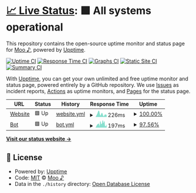 # [📈 Live Status](https://moo-7.github.io/uptime): <!--live status--> **🟩 All systems operational**

This repository contains the open-source uptime monitor and status page for [Moo ♪](https://moo.is-a.fun), powered by [Upptime](https://github.com/upptime/upptime).

[![Uptime CI](https://github.com/moo-7/uptime/workflows/Uptime%20CI/badge.svg)](https://github.com/moo-7/uptime/actions?query=workflow%3A%22Uptime+CI%22)
[![Response Time CI](https://github.com/moo-7/uptime/workflows/Response%20Time%20CI/badge.svg)](https://github.com/moo-7/uptime/actions?query=workflow%3A%22Response+Time+CI%22)
[![Graphs CI](https://github.com/moo-7/uptime/workflows/Graphs%20CI/badge.svg)](https://github.com/moo-7/uptime/actions?query=workflow%3A%22Graphs+CI%22)
[![Static Site CI](https://github.com/moo-7/uptime/workflows/Static%20Site%20CI/badge.svg)](https://github.com/moo-7/uptime/actions?query=workflow%3A%22Static+Site+CI%22)
[![Summary CI](https://github.com/moo-7/uptime/workflows/Summary%20CI/badge.svg)](https://github.com/moo-7/uptime/actions?query=workflow%3A%22Summary+CI%22)

With [Upptime](https://upptime.js.org), you can get your own unlimited and free uptime monitor and status page, powered entirely by a GitHub repository. We use [Issues](https://github.com/moo-7/uptime/issues) as incident reports, [Actions](https://github.com/moo-7/uptime/actions) as uptime monitors, and [Pages](https://moo-7.github.io/uptime) for the status page.

<!--start: status pages-->
<!-- This summary is generated by Upptime (https://github.com/upptime/upptime) -->
<!-- Do not edit this manually, your changes will be overwritten -->
<!-- prettier-ignore -->
| URL | Status | History | Response Time | Uptime |
| --- | ------ | ------- | ------------- | ------ |
| <img alt="" src="https://icons.duckduckgo.com/ip3/moo.is-a.fun.ico" height="13"> [Website](https://moo.is-a.fun/) | 🟩 Up | [website.yml](https://github.com/moo-7/uptime/commits/HEAD/history/website.yml) | <details><summary><img alt="Response time graph" src="./graphs/website/response-time-week.png" height="20"> 226ms</summary><br><a href="https://moo-uptime.is-a.fun/history/website"><img alt="Response time 376" src="https://img.shields.io/endpoint?url=https%3A%2F%2Fraw.githubusercontent.com%2Fmoo-7%2Fuptime%2FHEAD%2Fapi%2Fwebsite%2Fresponse-time.json"></a><br><a href="https://moo-uptime.is-a.fun/history/website"><img alt="24-hour response time 154" src="https://img.shields.io/endpoint?url=https%3A%2F%2Fraw.githubusercontent.com%2Fmoo-7%2Fuptime%2FHEAD%2Fapi%2Fwebsite%2Fresponse-time-day.json"></a><br><a href="https://moo-uptime.is-a.fun/history/website"><img alt="7-day response time 226" src="https://img.shields.io/endpoint?url=https%3A%2F%2Fraw.githubusercontent.com%2Fmoo-7%2Fuptime%2FHEAD%2Fapi%2Fwebsite%2Fresponse-time-week.json"></a><br><a href="https://moo-uptime.is-a.fun/history/website"><img alt="30-day response time 376" src="https://img.shields.io/endpoint?url=https%3A%2F%2Fraw.githubusercontent.com%2Fmoo-7%2Fuptime%2FHEAD%2Fapi%2Fwebsite%2Fresponse-time-month.json"></a><br><a href="https://moo-uptime.is-a.fun/history/website"><img alt="1-year response time 376" src="https://img.shields.io/endpoint?url=https%3A%2F%2Fraw.githubusercontent.com%2Fmoo-7%2Fuptime%2FHEAD%2Fapi%2Fwebsite%2Fresponse-time-year.json"></a></details> | <details><summary><a href="https://moo-uptime.is-a.fun/history/website">100.00%</a></summary><a href="https://moo-uptime.is-a.fun/history/website"><img alt="All-time uptime 100.00%" src="https://img.shields.io/endpoint?url=https%3A%2F%2Fraw.githubusercontent.com%2Fmoo-7%2Fuptime%2FHEAD%2Fapi%2Fwebsite%2Fuptime.json"></a><br><a href="https://moo-uptime.is-a.fun/history/website"><img alt="24-hour uptime 100.00%" src="https://img.shields.io/endpoint?url=https%3A%2F%2Fraw.githubusercontent.com%2Fmoo-7%2Fuptime%2FHEAD%2Fapi%2Fwebsite%2Fuptime-day.json"></a><br><a href="https://moo-uptime.is-a.fun/history/website"><img alt="7-day uptime 100.00%" src="https://img.shields.io/endpoint?url=https%3A%2F%2Fraw.githubusercontent.com%2Fmoo-7%2Fuptime%2FHEAD%2Fapi%2Fwebsite%2Fuptime-week.json"></a><br><a href="https://moo-uptime.is-a.fun/history/website"><img alt="30-day uptime 100.00%" src="https://img.shields.io/endpoint?url=https%3A%2F%2Fraw.githubusercontent.com%2Fmoo-7%2Fuptime%2FHEAD%2Fapi%2Fwebsite%2Fuptime-month.json"></a><br><a href="https://moo-uptime.is-a.fun/history/website"><img alt="1-year uptime 100.00%" src="https://img.shields.io/endpoint?url=https%3A%2F%2Fraw.githubusercontent.com%2Fmoo-7%2Fuptime%2FHEAD%2Fapi%2Fwebsite%2Fuptime-year.json"></a></details>
| <img alt="" src="https://icons.duckduckgo.com/ip3/moo.hop.sh.ico" height="13"> [Bot](https://moo.hop.sh/) | 🟩 Up | [bot.yml](https://github.com/moo-7/uptime/commits/HEAD/history/bot.yml) | <details><summary><img alt="Response time graph" src="./graphs/bot/response-time-week.png" height="20"> 197ms</summary><br><a href="https://moo-uptime.is-a.fun/history/bot"><img alt="Response time 204" src="https://img.shields.io/endpoint?url=https%3A%2F%2Fraw.githubusercontent.com%2Fmoo-7%2Fuptime%2FHEAD%2Fapi%2Fbot%2Fresponse-time.json"></a><br><a href="https://moo-uptime.is-a.fun/history/bot"><img alt="24-hour response time 169" src="https://img.shields.io/endpoint?url=https%3A%2F%2Fraw.githubusercontent.com%2Fmoo-7%2Fuptime%2FHEAD%2Fapi%2Fbot%2Fresponse-time-day.json"></a><br><a href="https://moo-uptime.is-a.fun/history/bot"><img alt="7-day response time 197" src="https://img.shields.io/endpoint?url=https%3A%2F%2Fraw.githubusercontent.com%2Fmoo-7%2Fuptime%2FHEAD%2Fapi%2Fbot%2Fresponse-time-week.json"></a><br><a href="https://moo-uptime.is-a.fun/history/bot"><img alt="30-day response time 204" src="https://img.shields.io/endpoint?url=https%3A%2F%2Fraw.githubusercontent.com%2Fmoo-7%2Fuptime%2FHEAD%2Fapi%2Fbot%2Fresponse-time-month.json"></a><br><a href="https://moo-uptime.is-a.fun/history/bot"><img alt="1-year response time 204" src="https://img.shields.io/endpoint?url=https%3A%2F%2Fraw.githubusercontent.com%2Fmoo-7%2Fuptime%2FHEAD%2Fapi%2Fbot%2Fresponse-time-year.json"></a></details> | <details><summary><a href="https://moo-uptime.is-a.fun/history/bot">97.56%</a></summary><a href="https://moo-uptime.is-a.fun/history/bot"><img alt="All-time uptime 96.21%" src="https://img.shields.io/endpoint?url=https%3A%2F%2Fraw.githubusercontent.com%2Fmoo-7%2Fuptime%2FHEAD%2Fapi%2Fbot%2Fuptime.json"></a><br><a href="https://moo-uptime.is-a.fun/history/bot"><img alt="24-hour uptime 100.00%" src="https://img.shields.io/endpoint?url=https%3A%2F%2Fraw.githubusercontent.com%2Fmoo-7%2Fuptime%2FHEAD%2Fapi%2Fbot%2Fuptime-day.json"></a><br><a href="https://moo-uptime.is-a.fun/history/bot"><img alt="7-day uptime 97.56%" src="https://img.shields.io/endpoint?url=https%3A%2F%2Fraw.githubusercontent.com%2Fmoo-7%2Fuptime%2FHEAD%2Fapi%2Fbot%2Fuptime-week.json"></a><br><a href="https://moo-uptime.is-a.fun/history/bot"><img alt="30-day uptime 96.21%" src="https://img.shields.io/endpoint?url=https%3A%2F%2Fraw.githubusercontent.com%2Fmoo-7%2Fuptime%2FHEAD%2Fapi%2Fbot%2Fuptime-month.json"></a><br><a href="https://moo-uptime.is-a.fun/history/bot"><img alt="1-year uptime 96.21%" src="https://img.shields.io/endpoint?url=https%3A%2F%2Fraw.githubusercontent.com%2Fmoo-7%2Fuptime%2FHEAD%2Fapi%2Fbot%2Fuptime-year.json"></a></details>

<!--end: status pages-->

[**Visit our status website →**](https://moo-7.github.io/uptime)

## 📄 License

- Powered by: [Upptime](https://github.com/upptime/upptime)
- Code: [MIT](./LICENSE) © [Moo ♪](https://moo.is-a.fun)
- Data in the `./history` directory: [Open Database License](https://opendatacommons.org/licenses/odbl/1-0/)
